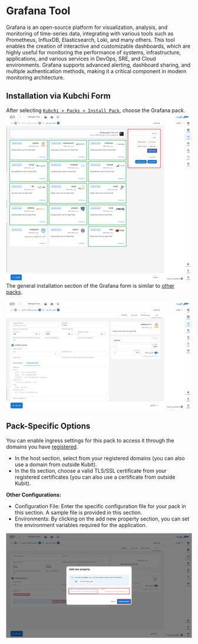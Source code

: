 # Grafana Tool

Grafana is an open-source platform for visualization, analysis, and monitoring of time-series data, integrating with various tools such as Prometheus, InfluxDB, Elasticsearch, Loki, and many others. This tool enables the creation of interactive and customizable dashboards, which are highly useful for monitoring the performance of systems, infrastructure, applications, and various services in DevOps, SRE, and Cloud environments. Grafana supports advanced alerting, dashboard sharing, and multiple authentication methods, making it a critical component in modern monitoring architecture.

## Installation via Kubchi Form

After selecting [`Kubchi > Packs > Install Pack`](../../kubchi/getting-started), choose the Grafana pack.
![Packs: pack install](img/pack-install-list.png)
The general installation section of the Grafana form is similar to [other packs](../../kubchi/getting-started).

![Packs: pack install](img/pack-install-grafana-form-config.png)

## Pack-Specific Options

You can enable ingress settings for this pack to access it through the domains you have [registered](../../kubchi/domains).

- In the host section, select from your registered domains (you can also use a domain from outside Kubit).
- In the tls section, choose a valid TLS/SSL certificate from your registered certificates (you can also use a certificate from outside Kubit).

**Other Configurations:**

- Configuration File: Enter the specific configuration file for your pack in this section. A sample file is provided in this section.
- Environments: By clicking on the add new property section, you can set the environment variables required for the application.

![Packs: pack install](img/pack-install-form-environment-vars.png)
